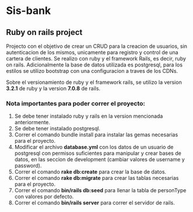 # Sis-bank
## Ruby on rails project

Projecto con el objetivo de crear un CRUD para la creacion de usuarios, sin autenticacion de los mismos, unicamente para registro y control de una cartera de clientes. 
Se realizo con ruby y el framework Rails, es decir, ruby on rails. Adicionalmente la base  de datos utilizada es postgresql, para los estilos se utilizo bootstrap con una configuracion a traves de los CDNs. 

Sobre el versionamiento de ruby y el framework rails, se utilizo la version **3.2.1** de ruby y la version **7.0.8** de rails.

### Nota importantes para poder correr el proyecto:
1. Se debe tener instalado ruby y rails en la version mencionada anteriormente.
2. Se debe tener instalado postgresql.
3. Correr el comando bundle install para instalar las gemas necesarias para el proyecto.
4. Modificar el archivo **database.yml** con los datos de un usuario de postgresql con permisos
suficientes para manipular y crear bases de datos, en las seccion de development (cambiar valores de username y password).
5. Correr el comando **rake db:create** para crear la base de datos.
6. Correr el comando **rake db:migrate** para crear las tablas necesarias para el proyecto.
7. Correr el comando **bin/rails db:seed** para llenar la tabla de personType con valores por defecto.
8. Correr el comando **bin/rails server**  para correr el servidor de rails.
